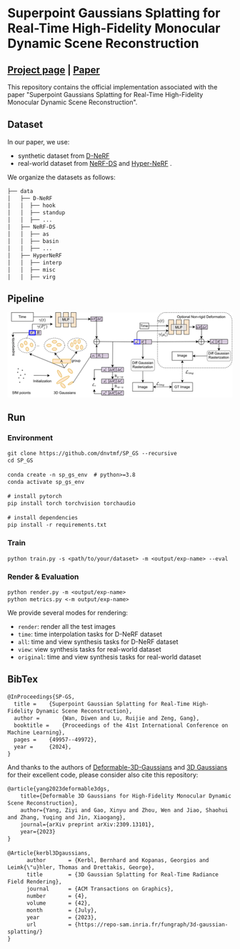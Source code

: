 # Superpoint Gaussians Splatting for Real-Time High-Fidelity Monocular Dynamic Scene Reconstruction

## [Project page](https://dnvtmf.github.io/SP_GS.github.io/) | [Paper](https://arxiv.org/abs/2406.03697)

This repository contains the official implementation associated with the paper "Superpoint Gaussians Splatting for Real-Time High-Fidelity Monocular Dynamic Scene Reconstruction".

## Dataset

In our paper, we use:

- synthetic dataset from [D-NeRF](https://www.albertpumarola.com/research/D-NeRF/index.html)
- real-world dataset from [NeRF-DS](https://jokeryan.github.io/projects/nerf-ds/) and [Hyper-NeRF](https://hypernerf.github.io/) .

We organize the datasets as follows:

```shell
├── data
│   ├── D-NeRF 
│   │  ├── hook
│   │  ├── standup 
│   │  ├── ...
│   ├── NeRF-DS
│   │  ├── as
│   │  ├── basin
│   │  ├── ...
│   ├── HyperNeRF
│   │  ├── interp
│   │  ├── misc
│   │  ├── virg
```

## Pipeline

![Teaser image](assets/architecture.png)

## Run

### Environment

```shell
git clone https://github.com/dnvtmf/SP_GS --recursive
cd SP_GS

conda create -n sp_gs_env  # python>=3.8
conda activate sp_gs_env

# install pytorch
pip install torch torchvision torchaudio

# install dependencies
pip install -r requirements.txt
```

### Train

```shell
python train.py -s <path/to/your/dataset> -m <output/exp-name> --eval
```

### Render & Evaluation

```shell
python render.py -m <output/exp-name>
python metrics.py <-m output/exp-name>
```

We provide several modes for rendering:

- `render`: render all the test images
- `time`: time interpolation tasks for D-NeRF dataset
- `all`: time and view synthesis tasks for D-NeRF dataset
- `view`: view synthesis tasks for real-world dataset
- `original`: time and view synthesis tasks for real-world dataset

## BibTex

```
@InProceedings{SP-GS,
  title = 	 {Superpoint Gaussian Splatting for Real-Time High-Fidelity Dynamic Scene Reconstruction},
  author =       {Wan, Diwen and Lu, Ruijie and Zeng, Gang},
  booktitle = 	 {Proceedings of the 41st International Conference on Machine Learning},
  pages = 	 {49957--49972},
  year = 	 {2024},
}

```

And thanks to the authors of [Deformable-3D-Gaussians](https://github.com/ingra14m/Deformable-3D-Gaussians) and  [3D Gaussians](https://repo-sam.inria.fr/fungraph/3d-gaussian-splatting/) for their excellent code, please consider also cite this repository:

```
@article{yang2023deformable3dgs,
    title={Deformable 3D Gaussians for High-Fidelity Monocular Dynamic Scene Reconstruction},
    author={Yang, Ziyi and Gao, Xinyu and Zhou, Wen and Jiao, Shaohui and Zhang, Yuqing and Jin, Xiaogang},
    journal={arXiv preprint arXiv:2309.13101},
    year={2023}
}

@Article{kerbl3Dgaussians,
      author       = {Kerbl, Bernhard and Kopanas, Georgios and Leimk{\"u}hler, Thomas and Drettakis, George},
      title        = {3D Gaussian Splatting for Real-Time Radiance Field Rendering},
      journal      = {ACM Transactions on Graphics},
      number       = {4},
      volume       = {42},
      month        = {July},
      year         = {2023},
      url          = {https://repo-sam.inria.fr/fungraph/3d-gaussian-splatting/}
}
```

